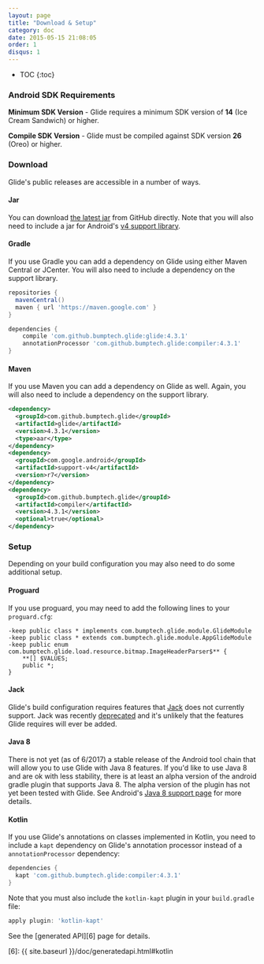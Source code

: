 ```yaml
---
layout: page
title: "Download & Setup"
category: doc
date: 2015-05-15 21:08:05
order: 1
disqus: 1
---
```

* TOC
{:toc}

### Android SDK Requirements
**Minimum SDK Version** - Glide requires a minimum SDK version of **14** (Ice Cream Sandwich) or higher.

**Compile SDK Version** - Glide must be compiled against SDK version **26** (Oreo) or higher.

### Download

Glide's public releases are accessible in a number of ways.

#### Jar

You can download [the latest jar][1] from GitHub directly. Note that you will also need to include a jar for Android's [v4 support library][2].

#### Gradle

If you use Gradle you can add a dependency on Glide using either Maven Central or JCenter. You will also need to include a dependency on the support library.

```groovy
repositories {
  mavenCentral()
  maven { url 'https://maven.google.com' }
}

dependencies {
    compile 'com.github.bumptech.glide:glide:4.3.1'
    annotationProcessor 'com.github.bumptech.glide:compiler:4.3.1'
}
```

#### Maven

If you use Maven you can add a dependency on Glide as well. Again, you will also need to include a dependency on the support library.

```xml
<dependency>
  <groupId>com.github.bumptech.glide</groupId>
  <artifactId>glide</artifactId>
  <version>4.3.1</version>
  <type>aar</type>
</dependency>
<dependency>
  <groupId>com.google.android</groupId>
  <artifactId>support-v4</artifactId>
  <version>r7</version>
</dependency>
<dependency>
  <groupId>com.github.bumptech.glide</groupId>
  <artifactId>compiler</artifactId>
  <version>4.3.1</version>
  <optional>true</optional>
</dependency>
```

### Setup

Depending on your build configuration you may also need to do some additional setup.

#### Proguard

If you use proguard, you may need to add the following lines to your ``proguard.cfg``:

```
-keep public class * implements com.bumptech.glide.module.GlideModule
-keep public class * extends com.bumptech.glide.module.AppGlideModule
-keep public enum com.bumptech.glide.load.resource.bitmap.ImageHeaderParser$** {
    **[] $VALUES;
    public *;
}
```

#### Jack
Glide's build configuration requires features that [Jack][3] does not currently support. Jack was recently [deprecated][4] and it's unlikely that the features Glide requires will ever be added.

#### Java 8
There is not yet (as of 6/2017) a stable release of the Android tool chain that will allow you to use Glide with Java 8 features. If you'd like to use Java 8 and are ok with less stability, there is at least an alpha version of the android gradle plugin that supports Java 8. The alpha version of the plugin has not yet been tested with Glide. See Android's [Java 8 support page][5] for more details.

#### Kotlin

If you use Glide's annotations on classes implemented in Kotlin, you need to include a ``kapt`` dependency on Glide's annotation processor instead of a ``annotationProcessor`` dependency:

```groovy
dependencies {
  kapt 'com.github.bumptech.glide:compiler:4.3.1'
}
```
Note that you must also include the ``kotlin-kapt`` plugin in your ``build.gradle`` file:

```groovy
apply plugin: 'kotlin-kapt'
```

See the [generated API][6] page for details.

[1]: https://github.com/bumptech/glide/releases/download/v3.6.0/glide-3.6.0.jar
[2]: http://developer.android.com/tools/support-library/features.html#v4
[3]: https://source.android.com/source/jack
[4]: https://android-developers.googleblog.com/2017/03/future-of-java-8-language-feature.html
[5]: https://developer.android.com/studio/write/java8-support.html
[6]: {{ site.baseurl }}/doc/generatedapi.html#kotlin

